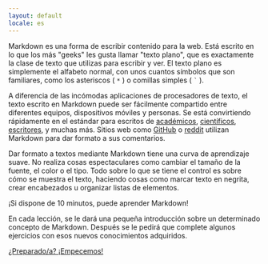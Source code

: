 ```yaml
---
layout: default
locale: es
---
```


Markdown es una forma de escribir contenido para la web. Está escrito en lo que
los más "geeks" les gusta llamar "texto plano", que es exactamente la clase de texto
que utilizas para escribir y ver. El texto plano es simplemente el
alfabeto normal, con unos cuantos símbolos que son familiares, como los asteriscos (
<code>*</code> ) o comillas simples ( <code>`</code> ).

A diferencia de las incómodas aplicaciones de procesadores de texto, el texto escrito en
Markdown puede ser fácilmente compartido entre diferentes equipos, dispositivos móviles y personas.
Se está convirtiendo rápidamente en el estándar para escritos de
[académicos][academics], [científicos][scientists], [escritores][writers],
y muchas más.  Sitios web como [GitHub](https://www.github.com) o
[reddit](http://www.reddit.com) utilizan Markdown para dar formato a sus comentarios.

Dar formato a textos mediante Markdown tiene una curva de aprendizaje suave. No realiza cosas espectaculares
como cambiar el tamaño de la fuente, el color o el tipo. Todo sobre lo que se tiene el control es
sobre cómo se muestra el texto, haciendo cosas como marcar texto en negrita, crear
encabezados u organizar listas de elementos.

¡Si dispone de 10 minutos, puede aprender Markdown!

En cada lección, se le dará una pequeña introducción sobre un determinado concepto de Markdown.
Después se le pedirá que complete algunos ejercicios con esos nuevos conocimientos adquiridos.

<a class="btn btn-lg btn-success" href="/es/lesson/1">¿Preparado/a? ¡Empecemos!</a>

[academics]: http://chronicle.com/blogs/profhacker/markdown-the-syntax-you-probably-already-know/35295
[scientists]: http://blogs.plos.org/mfenner/2012/12/13/a-call-for-scholarly-markdown/
[writers]: http://lifehacker.com/5943320/what-is-markdown-and-why-is-it-better-for-my-to+do-lists-and-notes
